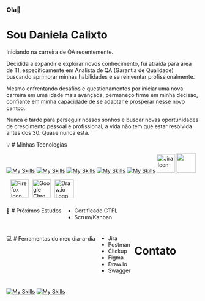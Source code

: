 ### Ola👋  

# Sou Daniela Calixto

Iniciando na carreira de QA recentemente.

Decidida a expandir e explorar novos conhecimento, fui atraída para área de TI, especificamente em Analista de QA (Garantia de Qualidade) buscando aprimorar minhas habilidades e se reinventar profissionalmente.

Mesmo enfrentando desafios e questionamentos por iniciar uma nova carreira em uma idade mais avançada, permaneço firme em minha decisão, confiante em minha capacidade de se adaptar e prosperar nesse novo campo.

Nunca é tarde para perseguir nossos sonhos e buscar novas oportunidades de crescimento pessoal e profissional, a vida não tem que estar resolvida antes dos 30.
Quase nunca está.


💡 # Minhas Tecnologias  

[![My Skills](https://skillicons.dev/icons?i=figma)](https://figma.com/) [![My Skills](https://skillicons.dev/icons?i=postman)](https://www.postman.com/) [![My Skills](https://skillicons.dev/icons?i=html)](https://www.postman.com/) [![My Skills](https://skillicons.dev/icons?i=flutter)](https://www.flutter.com/) [![My Skills](https://skillicons.dev/icons?i=vscode)](https://code.visualstudio.com/download) <a href="https://www.atlassian.com/software/jira" target="_blank"> <img src="https://cdn.jsdelivr.net/gh/devicons/devicon@latest/icons/jira/jira-original.svg" alt="Jira Icon" width="48" height="48" title="Visit Jira website"> <img src="https://cdn.jsdelivr.net/gh/devicons/devicon@latest/icons/swagger/swagger-original.svg" height="50" width="50" /> <div style="display: flex; flex-wrap: wrap; gap: 10px;">
  <a href="https://www.mozilla.org/firefox/new/" target="_blank">
    <img src="https://cdn.jsdelivr.net/gh/devicons/devicon@latest/icons/firefox/firefox-original.svg" alt="Firefox Icon" width="48" height="48" title="Visit Firefox website"> </a>
  <a href="https://www.google.com/chrome/" target="_blank">
    <img src="https://cdn.jsdelivr.net/gh/devicons/devicon@latest/icons/google/google-original.svg" alt="Google Chrome Icon" width="48" height="48" title="Visit Google Chrome website">
  </a>  <img src="https://static-00.iconduck.com/assets.00/file-type-drawio-icon-2048x2048-dxjfklgq.png" alt="Draw.io Logo" height="50" width="50" /> 
<div style="display: flex; flex-wrap: wrap; gap: 10px;">




          
          
          


🧠 # Próximos Estudos
- Certificado CTFL
- Scrum/Kanban

💻 # Ferramentas do meu dia-a-dia
- Jira
- Postman
- Clickup
- Figma
- Draw.io
- Swagger

# Contato
[![My Skills](https://img.shields.io/badge/Gmail-D14836?style=for-the-badge&logo=gmail&logoColor=white)](mailto:daniela.calixto23@gmail.com)
[![My Skills](https://img.shields.io/badge/LinkedIn-0077B5?style=for-the-badge&logo=linkedin&logoColor=white)](https://www.linkedin.com/in/daniela-calixto/)

